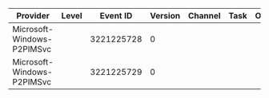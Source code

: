 Provider                    |  Level  |  Event ID    |  Version  |  Channel  |  Task  |  Opcode  |  Keyword  |  Message
----------------------------|---------|--------------|-----------|-----------|--------|----------|-----------|---------
Microsoft-Windows-P2PIMSvc  |         |  3221225728  |  0        |           |        |          |           |
Microsoft-Windows-P2PIMSvc  |         |  3221225729  |  0        |           |        |          |           |
